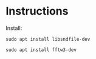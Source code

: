 # Instructions

Install:
```
sudo apt install libsndfile-dev
```
```
sudo apt install fftw3-dev
```


